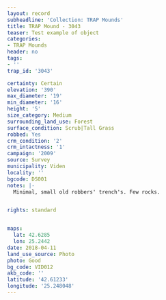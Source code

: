 ```yaml
---
layout: record
subheadline: 'Collection: TRAP Mounds'
title: TRAP Mound - 3043
teaser: Test example of object
categories:
- TRAP Mounds
header: no
tags:
- ''
trap_id: '3043'

certainty: Certain
elevation: '390'
max_diameter: '19'
min_diameter: '16'
height: '5'
size_category: Medium
surrounding_land_use: Forest
surface_condition: Scrub|Tall Grass
robbed: Yes
crm_condition: '2'
crm_intactness: '1'
campaign: '2009'
source: Survey
municipality: Viden
locality: ''
bgcode: DS001
notes: |-
  Minimal, small old robbers' trench's. Few rocks.


rights: standard


maps:
  lat: 42.6285
  lon: 25.2442
date: 2018-04-11
land_use_source: Photo
photo: Good
bg_code: VID012
akb_code: ''
latitude: '42.61233'
longitude: '25.248048'
---
```

